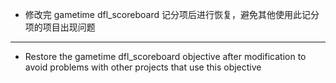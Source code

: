 - 修改完 gametime dfl_scoreboard 记分项后进行恢复，避免其他使用此记分项的项目出现问题
---
- Restore the gametime dfl_scoreboard objective after modification to avoid problems with other projects that use this objective
